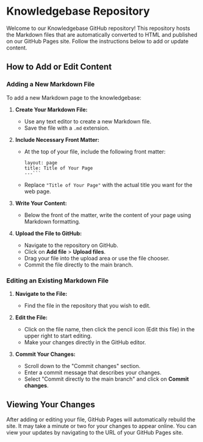 # Knowledgebase Repository

Welcome to our Knowledgebase GitHub repository! This repository hosts the Markdown files that are automatically converted to HTML and published on our GitHub Pages site. Follow the instructions below to add or update content.

## How to Add or Edit Content

### Adding a New Markdown File

To add a new Markdown page to the knowledgebase:

1. **Create Your Markdown File:**
    
    - Use any text editor to create a new Markdown file.
    - Save the file with a `.md` extension.
2. **Include Necessary Front Matter:**
    
    - At the top of your file, include the following front matter:
        ```---
        layout: page
        title: Title of Your Page
        ---```
        
    - Replace `"Title of Your Page"` with the actual title you want for the web page.
3. **Write Your Content:**
    
    - Below the front of the matter, write the content of your page using Markdown formatting.
4. **Upload the File to GitHub:**
    
    - Navigate to the repository on GitHub.
    - Click on **Add file** > **Upload files**.
    - Drag your file into the upload area or use the file chooser.
    - Commit the file directly to the main branch.

### Editing an Existing Markdown File

1. **Navigate to the File:**
    
    - Find the file in the repository that you wish to edit.
2. **Edit the File:**
    
    - Click on the file name, then click the pencil icon (Edit this file) in the upper right to start editing.
    - Make your changes directly in the GitHub editor.
3. **Commit Your Changes:**
    
    - Scroll down to the "Commit changes" section.
    - Enter a commit message that describes your changes.
    - Select "Commit directly to the main branch" and click on **Commit changes**.

## Viewing Your Changes

After adding or editing your file, GitHub Pages will automatically rebuild the site. It may take a minute or two for your changes to appear online. You can view your updates by navigating to the URL of your GitHub Pages site.
